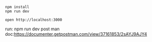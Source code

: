 ```
npm install
npm run dev
```

```
open http://localhost:3000
```
run: npm run dev
 post man doc:https://documenter.getpostman.com/view/37161853/2sAYJ9AJY4